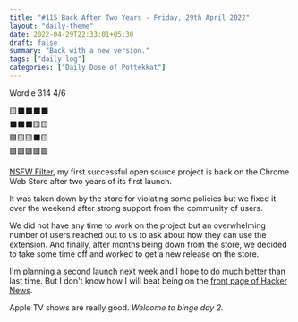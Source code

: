 ```yaml
---
title: "#115 Back After Two Years - Friday, 29th April 2022"
layout: "daily-theme"
date: 2022-04-29T22:33:01+05:30
draft: false
summary: "Back with a new version."
tags: ["daily log"]
categories: ["Daily Dose of Pottekkat"]
---
```


Wordle 314 4/6

🟨⬛⬛⬛⬛\
⬛⬛⬛🟨🟨\
🟩🟨🟨⬛🟨\
🟩🟩🟩🟩🟩

[NSFW Filter](https://github.com/nsfw-filter/nsfw-filter), my first successful open source project is back on the Chrome Web Store after two years of its first launch.

It was taken down by the store for violating some policies but we fixed it over the weekend after strong support from the community of users.

We did not have any time to work on the project but an overwhelming number of users reached out to us to ask about how they can use the extension. And finally, after months being down from the store, we decided to take some time off and worked to get a new release on the store.

I'm planning a second launch next week and I hope to do much better than last time. But I don't know how I will beat being on the [front page of Hacker News](https://news.ycombinator.com/item?id=24251131).

Apple TV shows are really good. _Welcome to binge day 2._
